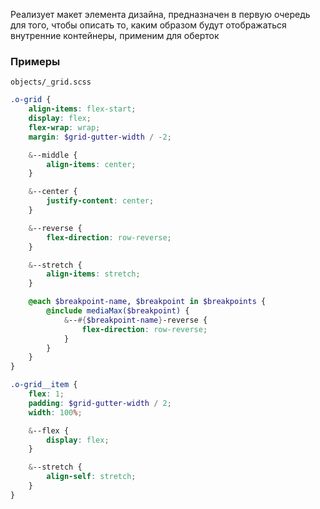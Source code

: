 Реализует макет элемента дизайна, предназначен в первую очередь для того, чтобы описать то, каким образом будут отображаться внутренние контейнеры, применим для оберток
### Примеры

	objects/_grid.scss
```scss
.o-grid {
    align-items: flex-start;
    display: flex;
    flex-wrap: wrap;
    margin: $grid-gutter-width / -2;

    &--middle {
        align-items: center;
    }

    &--center {
        justify-content: center;
    }

    &--reverse {
        flex-direction: row-reverse;
    }

    &--stretch {
        align-items: stretch;
    }

    @each $breakpoint-name, $breakpoint in $breakpoints {
        @include mediaMax($breakpoint) {
            &--#{$breakpoint-name}-reverse {
                flex-direction: row-reverse;
            }
        }
    }
}

.o-grid__item {
    flex: 1;
    padding: $grid-gutter-width / 2;
    width: 100%;

    &--flex {
        display: flex;
    }

    &--stretch {
        align-self: stretch;
    }
}
```
